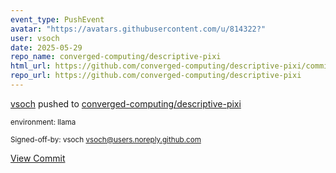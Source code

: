 ```yaml
---
event_type: PushEvent
avatar: "https://avatars.githubusercontent.com/u/814322?"
user: vsoch
date: 2025-05-29
repo_name: converged-computing/descriptive-pixi
html_url: https://github.com/converged-computing/descriptive-pixi/commit/33fd0876dae30bba73cff627e339fbb34da9ed4c
repo_url: https://github.com/converged-computing/descriptive-pixi
---
```


<a href='https://github.com/vsoch' target='_blank'>vsoch</a> pushed to <a href='https://github.com/converged-computing/descriptive-pixi' target='_blank'>converged-computing/descriptive-pixi</a>

<small>environment: llama

Signed-off-by: vsoch <vsoch@users.noreply.github.com></small>

<a href='https://github.com/converged-computing/descriptive-pixi/commit/33fd0876dae30bba73cff627e339fbb34da9ed4c' target='_blank'>View Commit</a>